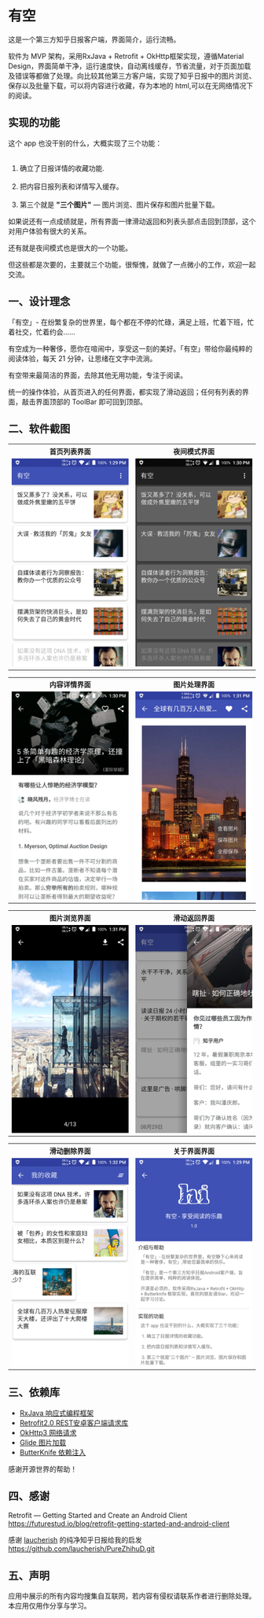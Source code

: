# 有空
这是一个第三方知乎日报客户端，界面简介，运行流畅。<br>

软件为 MVP 架构，采用RxJava + Retrofit + OkHttp框架实现，遵循Material Design，界面简单干净，运行速度快，自动离线缓存，节省流量，对于页面加载及错误等都做了处理。向比较其他第三方客户端，实现了知乎日报中的图片浏览、保存以及批量下载，可以将内容进行收藏，存为本地的 html,可以在无网络情况下的阅读。




## 实现的功能
这个 app 也没干别的什么，大概实现了三个功能：<br><br>
1. 确立了日报详情的收藏功能.<br><br>
2. 把内容日报列表和详情写入缓存。<br><br>
3.  第三个就是 **"三个图片"** — 图片浏览、图片保存和图片批量下载。<br>

如果说还有一点成绩就是，所有界面一律滑动返回和列表头部点击回到顶部，这个对用户体验有很大的关系。

还有就是夜间模式也是很大的一个功能。

但这些都是次要的，主要就三个功能，很惭愧，就做了一点微小的工作，欢迎一起交流。

## 一、设计理念
「有空」- 在纷繁复杂的世界里，每个都在不停的忙碌，满足上班，忙着下班，忙着社交，忙着约会......

有空成为一种奢侈，愿你在喧闹中，享受这一刻的美好。「有空」带给你最纯粹的阅读体验，每天 21 分钟，让思绪在文字中流淌。

有空带来最简洁的界面，去除其他无用功能，专注于阅读。

统一的操作体验，从首页进入的任何界面，都实现了滑动返回；任何有列表的界面，敲击界面顶部的 ToolBar 即可回到顶部。


## 二、软件截图


<table>
<tr>
<th>首页列表界面</th>
<th>夜间模式界面</th>
</tr>
<tr>
<td><img src="./screenshot/home.png" title="首页列表"></td>
<td><img src="./screenshot/night_mode.png" title="夜间模式"></td>
</tr>
</table>


<table>
<tr>
<th>内容详情界面</th>
<th>图片处理界面</th>
</tr>
<tr>
<td><img src="./screenshot/detail.png" title="日报详情"></td>
<td><img src="./screenshot/picture.png" title="图片处理"></td>
</tr>
</table>


<table>
<tr>
<th>图片浏览界面</th>
<th>滑动返回界面</th>
</tr>
<tr>
<td><img src="./screenshot/picture_view.png" title="图片浏览"></td>
<td><img src="./screenshot/swipe_back.png" title="滑动返回"></td>
</tr>
</table>


<table>
<tr>
<th>滑动删除界面</th>
<th>关于界面界面</th>
</tr>
<tr>
<td><img src="./screenshot/delete.png" title="滑动删除"></td>
<td><img src="./screenshot/about.png" title="关于界面"></td>
</tr>
</table>



## 三、依赖库
* [RxJava 响应式编程框架](https://github.com/ReactiveX/RxJava)
* [Retrofit2.0 REST安卓客户端请求库](https://github.com/square/retrofit)
* [OkHttp3 网络请求](https://github.com/square/okhttp)
* [Glide 图片加载](https://github.com/bumptech/glide)
* [ButterKnife 依赖注入](https://github.com/JakeWharton/butterknife) 

感谢开源世界的帮助！
## 四、感谢
Retrofit — Getting Started and Create an Android Client
<br>https://futurestud.io/blog/retrofit-getting-started-and-android-client</br>

感谢 [laucherish](https://github.com/laucherish) 的纯净知乎日报给我的启发
<br>https://github.com/laucherish/PureZhihuD.git</br>



## 五、声明
应用中展示的所有内容均搜集自互联网，若内容有侵权请联系作者进行删除处理。本应用仅用作分享与学习。


